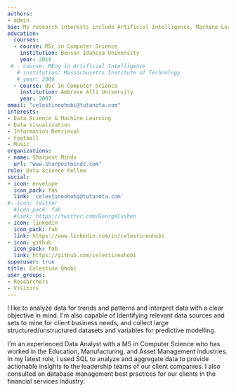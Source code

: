```yaml
---
authors:
- admin
bio: My research interests include Artificial Intelligence, Machine Learning and Data Science.
education:
  courses:
  - course: MSc in Computer Science
    institution: Benson Idahosa University
    year: 2019
 # - course: MEng in Artificial Intelligence
   # institution: Massachusetts Institute of Technology
   # year: 2009
  - course: BSc in Computer Science
    institution: Ambrose Alli University
    year: 2007
email: "celestineohobi@tutanota.com"
interests:
- Data Science & Machine Learning
- Data Visualization
- Information Retrieval
- Football
- Music
organizations:
- name: Sharpest Minds
  url: "www.sharpestminds.com"
role: Data Science Fellow
social:
- icon: envelope
  icon_pack: fas
  link: 'celestineohobi@tutanota.com'
#- icon: twitter
  #icon_pack: fab
  #link: https://twitter.com/GeorgeCushen
- icon: linkedin
  icon_pack: fab
  link: https://www.linkedin.com/in/celestineohobi
- icon: github
  icon_pack: fab
  link: https://github.com/celestineohobi
superuser: true
title: Celestine Ohobi
user_groups:
- Researchers
- Visitors
---
```


I like to analyze data for trends and patterns and interpret data with a clear objective in mind. I'm also capable of Identifying relevant data sources and sets to mine for client business needs, and collect large structured/unstructured datasets and variables for predictive modelling.

I'm an experienced Data Analyst with a MS in Computer Science who has worked in the Education, Manufacturing, and Asset Management industries. In my latest role, i used SQL to analyze and aggregate data to provide actionable insights to the leadership teams of our client companies. I also consulted on database management best practices for our clients in the financial services industry.
